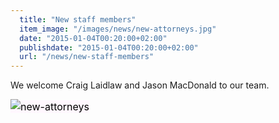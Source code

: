 ```yaml
---
  title: "New staff members"
  item_image: "/images/news/new-attorneys.jpg"
  date: "2015-01-04T00:20:00+02:00"
  publishdate: "2015-01-04T00:20:00+02:00"
  url: "/news/new-staff-members"
---
```


We welcome Craig Laidlaw and Jason MacDonald to our team.

<span style="color: #000000; font-size: 16px; line-height: 24px; background-color: #fff7fe;">![new-attorneys](/images/news/new-attorneys.jpg)</span> 

